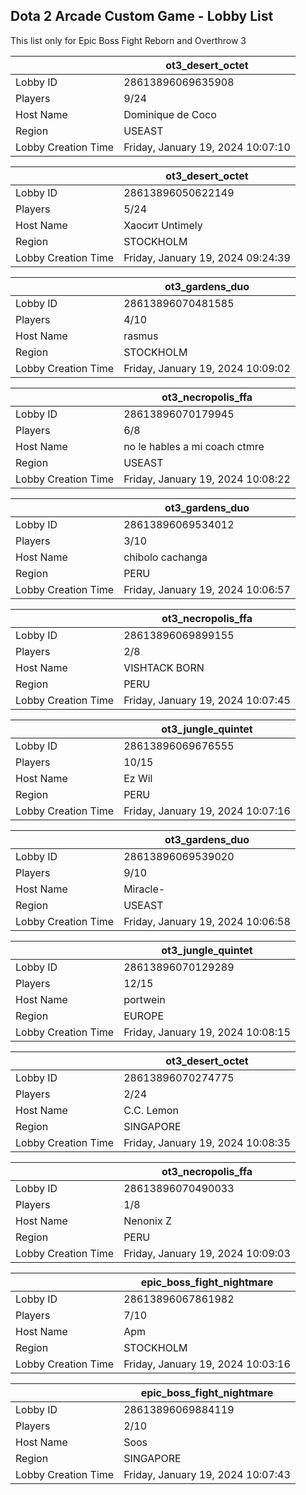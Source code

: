 ## Dota 2 Arcade Custom Game - Lobby List

This list only for Epic Boss Fight Reborn and Overthrow 3

|  | ot3_desert_octet |
| ------ | ------ |
| Lobby ID | 28613896069635908 |
| Players | 9/24 |
| Host Name | Dominique de Coco |
| Region | USEAST |
| Lobby Creation Time | Friday, January 19, 2024 10:07:10 |


|  | ot3_desert_octet |
| ------ | ------ |
| Lobby ID | 28613896050622149 |
| Players | 5/24 |
| Host Name | Хaoсит  Untimely |
| Region | STOCKHOLM |
| Lobby Creation Time | Friday, January 19, 2024 09:24:39 |


|  | ot3_gardens_duo |
| ------ | ------ |
| Lobby ID | 28613896070481585 |
| Players | 4/10 |
| Host Name | rasmus |
| Region | STOCKHOLM |
| Lobby Creation Time | Friday, January 19, 2024 10:09:02 |


|  | ot3_necropolis_ffa |
| ------ | ------ |
| Lobby ID | 28613896070179945 |
| Players | 6/8 |
| Host Name | no le hables a mi coach ctmre |
| Region | USEAST |
| Lobby Creation Time | Friday, January 19, 2024 10:08:22 |


|  | ot3_gardens_duo |
| ------ | ------ |
| Lobby ID | 28613896069534012 |
| Players | 3/10 |
| Host Name | chibolo cachanga |
| Region | PERU |
| Lobby Creation Time | Friday, January 19, 2024 10:06:57 |


|  | ot3_necropolis_ffa |
| ------ | ------ |
| Lobby ID | 28613896069899155 |
| Players | 2/8 |
| Host Name | VISHTACK BORN |
| Region | PERU |
| Lobby Creation Time | Friday, January 19, 2024 10:07:45 |


|  | ot3_jungle_quintet |
| ------ | ------ |
| Lobby ID | 28613896069676555 |
| Players | 10/15 |
| Host Name | Ez Wil |
| Region | PERU |
| Lobby Creation Time | Friday, January 19, 2024 10:07:16 |


|  | ot3_gardens_duo |
| ------ | ------ |
| Lobby ID | 28613896069539020 |
| Players | 9/10 |
| Host Name | Miracle- |
| Region | USEAST |
| Lobby Creation Time | Friday, January 19, 2024 10:06:58 |


|  | ot3_jungle_quintet |
| ------ | ------ |
| Lobby ID | 28613896070129289 |
| Players | 12/15 |
| Host Name | portwein |
| Region | EUROPE |
| Lobby Creation Time | Friday, January 19, 2024 10:08:15 |


|  | ot3_desert_octet |
| ------ | ------ |
| Lobby ID | 28613896070274775 |
| Players | 2/24 |
| Host Name | C.C. Lemon |
| Region | SINGAPORE |
| Lobby Creation Time | Friday, January 19, 2024 10:08:35 |


|  | ot3_necropolis_ffa |
| ------ | ------ |
| Lobby ID | 28613896070490033 |
| Players | 1/8 |
| Host Name | Nenonix Z |
| Region | PERU |
| Lobby Creation Time | Friday, January 19, 2024 10:09:03 |


|  | epic_boss_fight_nightmare |
| ------ | ------ |
| Lobby ID | 28613896067861982 |
| Players | 7/10 |
| Host Name | Apm |
| Region | STOCKHOLM |
| Lobby Creation Time | Friday, January 19, 2024 10:03:16 |


|  | epic_boss_fight_nightmare |
| ------ | ------ |
| Lobby ID | 28613896069884119 |
| Players | 2/10 |
| Host Name | Soos |
| Region | SINGAPORE |
| Lobby Creation Time | Friday, January 19, 2024 10:07:43 |



